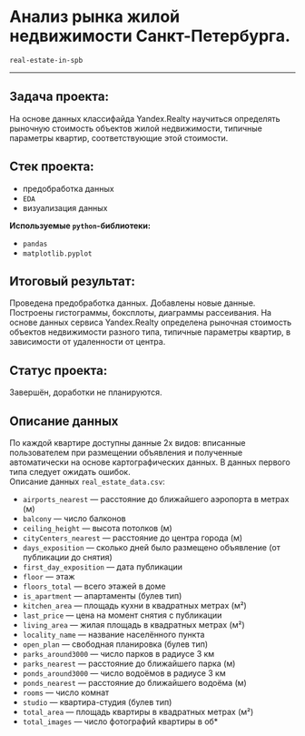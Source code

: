 # Анализ рынка жилой недвижимости Санкт-Петербурга.
`real-estate-in-spb`

---

## Задача проекта:
На основе данных классифайда Yandex.Realty научиться определять рыночную стоимость объектов жилой недвижимости, типичные параметры квартир, соответствующие этой стоимости.

## Стек проекта:  

* предобработка данных
* `EDA`
* визуализация данных

**Используемые `python`-библиотеки:**     
   * `pandas`     
   * `matplotlib.pyplot` 
   
## Итоговый результат:

Проведена предобработка данных. Добавлены новые данные.
Построены гистограммы, боксплоты, диаграммы рассеивания.
На основе данных сервиса Yandex.Realty определена рыночная стоимость
объектов недвижимости разного типа, типичные параметры квартир, в зависимости от
удаленности от центра.

## Статус проекта:
Завершён, доработки не планируются.

   
## Описание данных

По каждой квартире доступны данные 2х видов: вписанные пользователем при размещении объявления и полученные автоматически на основе картографических данных. В данных первого типа следует ожидать ошибок.  
Описание данных `real_estate_data.csv`:

   * `airports_nearest` — расстояние до ближайшего аэропорта в метрах (м)
   * `balcony` — число балконов
   * `ceiling_height` — высота потолков (м)
   * `cityCenters_nearest` — расстояние до центра города (м)
   * `days_exposition` — сколько дней было размещено объявление (от публикации до снятия)
   * `first_day_exposition` — дата публикации
   * `floor` — этаж
   * `floors_total` — всего этажей в доме
   * `is_apartment` — апартаменты (булев тип)
   * `kitchen_area` — площадь кухни в квадратных метрах (м²)
   * `last_price` — цена на момент снятия с публикации
   * `living_area` — жилая площадь в квадратных метрах (м²)
   * `locality_name` — название населённого пункта
   * `open_plan` — свободная планировка (булев тип)
   * `parks_around3000` — число парков в радиусе 3 км
   * `parks_nearest` — расстояние до ближайшего парка (м)
   * `ponds_around3000` — число водоёмов в радиусе 3 км
   * `ponds_nearest` — расстояние до ближайшего водоёма (м)
   * `rooms` — число комнат
   * `studio` — квартира-студия (булев тип)
   * `total_area` — площадь квартиры в квадратных метрах (м²)
   * `total_images` — число фотографий квартиры в об* 